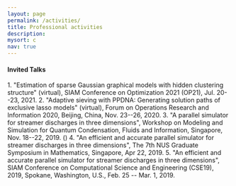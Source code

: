 ```yaml
---
layout: page
permalink: /activities/
title: Professional activities
description: 
mysort: c
nav: true
---
```

<!--
<h4>Session Organizer in Conferences</h4>
1. Chair, Minisymposium on "Recent Advances in Structured Non-Smooth Optimization" (virtual), SIAM Conference on Optimization 2021 (OP21), Jul. 20--23, 2021.
-->
<h4>Invited Talks</h4>
1. "Estimation of sparse Gaussian graphical models with hidden clustering structure" (virtual), SIAM Conference on Optimization 2021 (OP21), Jul. 20--23, 2021.
2. "Adaptive sieving with PPDNA: Generating solution paths of exclusive lasso models" (virtual), Forum on Operations Research and Information 2020, Beijing, China, Nov. 23--26, 2020.
3. "A parallel simulator for streamer discharges in three dimensions", Workshop on Modeling and Simulation for Quantum Condensation, Fluids and Information, Singapore, Nov. 18--22, 2019. ()
4. "An efficient and accurate parallel simulator for streamer discharges in three dimensions", The 7th NUS Graduate Symposium in Mathematics, Singapore, Apr 22, 2019.
5. "An efficient and accurate parallel simulator for streamer discharges in three dimensions", SIAM Conference on Computational Science and Engineering (CSE19), 2019, Spokane, Washington, U.S., Feb. 25 -- Mar. 1, 2019.
